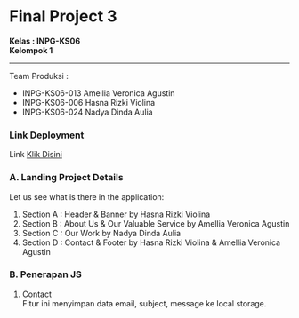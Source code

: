 # Final Project 3
**Kelas : INPG-KS06** <br>
**Kelompok 1** <hr>
Team Produksi :
* INPG-KS06-013 Amellia Veronica Agustin
* INPG-KS06-006 Hasna Rizki Violina
* INPG-KS06-024 Nadya Dinda Aulia

### Link Deployment
Link [Klik Disini](https://final-project2.netlify.app/ )
### A. Landing Project Details
Let us see what is there in the application:
1. Section A : Header & Banner by Hasna Rizki Violina
2. Section B : About Us & Our Valuable Service by Amellia Veronica Agustin 
3. Section C : Our Work by Nadya Dinda Aulia
4. Section D : Contact & Footer by Hasna Rizki Violina & Amellia Veronica Agustin

### B. Penerapan JS
1. Contact
<br>Fitur ini menyimpan data email, subject, message ke local storage.


